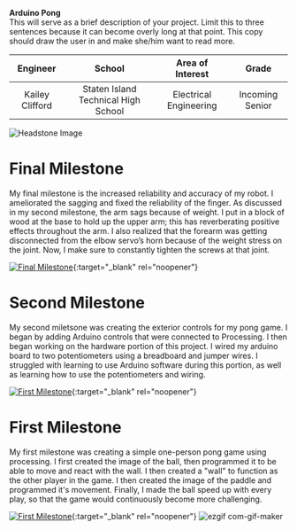 <B>Arduino Pong </B> <BR>
This will serve as a brief description of your project. Limit this to three sentences because it can become overly long at that point. This copy should draw the user in and make she/him want to read more.

| **Engineer** | **School** | **Area of Interest** | **Grade** |
|:--:|:--:|:--:|:--:|
| Kailey Clifford | Staten Island Technical High School | Electrical Engineering | Incoming Senior

![Headstone Image](https://.jpg)
  
# Final Milestone
My final milestone is the increased reliability and accuracy of my robot. I ameliorated the sagging and fixed the reliability of the finger. As discussed in my second milestone, the arm sags because of weight. I put in a block of wood at the base to hold up the upper arm; this has reverberating positive effects throughout the arm. I also realized that the forearm was getting disconnected from the elbow servo’s horn because of the weight stress on the joint. Now, I make sure to constantly tighten the screws at that joint. 

[![Final Milestone](https://res.cloudinary.com/marcomontalbano/image/upload/v1612573869/video_to_markdown/images/youtube--F7M7imOVGug-c05b58ac6eb4c4700831b2b3070cd403.jpg )](https://www.youtube.com/watch?v=F7M7imOVGug&feature=emb_logo "Final Milestone"){:target="_blank" rel="noopener"}

# Second Milestone
My second miletsone was creating the exterior controls for my pong game. I began by adding Arduino controls that were connected to Processing. I then began working on the hardware portion of this project. I wired my arduino board to two potentiometers using a breadboard and jumper wires. I struggled with learning to use Arduino  software during this portion, as well as learning how to use the potentiometers and wiring.

[![First Milestone](https://res.cloudinary.com/marcomontalbano/image/upload/v1628259141/video_to_markdown/images/youtube--H7noV8Ftf2o-c05b58ac6eb4c4700831b2b3070cd403.jpg)](https://www.youtube.com/watch?v=H7noV8Ftf2o "First Milestone"){:target="_blank" rel="noopener"}
# First Milestone
  

My first milestone was creating a simple one-person pong game using processing. I first created the image of the ball, then programmed it to be able to move and react with the wall. I then created a "wall" to function as the other player in the game. I then created the image of the paddle and programmed it's movement. Finally, I made the ball speed up with every play, so that the game would continuously become more challenging.

  [![First Milestone](https://res.cloudinary.com/marcomontalbano/image/upload/v1628259141/video_to_markdown/images/youtube--H7noV8Ftf2o-c05b58ac6eb4c4700831b2b3070cd403.jpg)](https://www.youtube.com/watch?v=H7noV8Ftf2o "First Milestone"){:target="_blank" rel="noopener"}
![ezgif com-gif-maker](https://user-images.githubusercontent.com/72040431/127664057-73c431f3-182b-40be-9184-5326cbcbbd03.gif)

